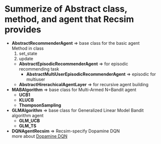 # Summerize of Abstract class, method, and agent that Recsim provides
+ **AbstractRecommenderAgent** => base class for the basic agent <br>
  Method in class
  1. set_state
  2. update
  - **AbstractEpisodicRecommenderAgent** => for episodic recommending task
    - **AbstractMultiUserEpisodicRecommenderAgent** => episodic for multiuser
  - **AbstractHirerachicalAgentLayer** => for recursive agent building
+ **MABAlgorithm** => base class for Multi-Armed N=Bandit agent
    - **UCB1**
    - **KLUCB**
    - **ThompsonSampling**
+ **GLMAlgorithm** => base class for Generalized Linear Model Bandit algorithm agent
    - **GLM_UCB**
    - **GLM_TS**
+ **DQNAgentRecsim** => Recsim-specify Dopamine DQN <br>
more about [Dopamine DQN](https://github.com/google/dopamine)
